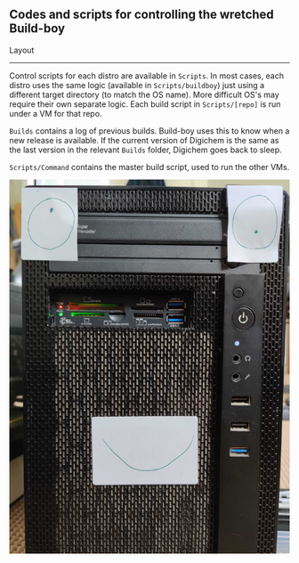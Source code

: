Codes and scripts for controlling the wretched Build-boy 
--------------------------------------------------------

Layout
______

Control scripts for each distro are available in `Scripts`. In most cases, each distro uses the same logic
(available in `Scripts/buildboy`) just using a different target directory (to match the OS name). More difficult
OS's may require their own separate logic. Each build script in `Scripts/[repo]` is run under a VM for that
repo.

`Builds` contains a log of previous builds. Build-boy uses this to know when a new release is available.
If the current version of Digichem is the same as the last version in the relevant `Builds` folder, 
Digichem goes back to sleep.

`Scripts/Command` contains the master build script, used to run the other VMs.

![Build-boy](face.jpg)
